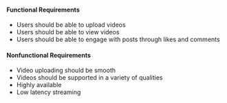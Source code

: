 #### Functional Requirements
- Users should be able to upload videos
- Users should be able to view videos
- Users should be able to engage with posts through likes and comments

#### Nonfunctional Requirements
- Video uploading should be smooth
- Videos should be supported in a variety of qualities
- Highly available
- Low latency streaming
